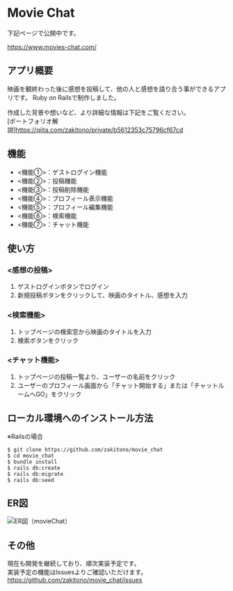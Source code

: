 # Movie Chat

下記ページで公開中です。

https://www.movies-chat.com/

## アプリ概要
映画を観終わった後に感想を投稿して、他の人と感想を語り合う事ができるアプリです。
Ruby on Railsで制作しました。

作成した背景や想いなど、より詳細な情報は下記をご覧ください。  
[ポートフォリオ解説]https://qiita.com/zakitono/private/b5612353c75796cf67cd

## 機能
- <機能①>：ゲストログイン機能
- <機能②>：投稿機能
- <機能③>：投稿削除機能
- <機能④>：プロフィール表示機能
- <機能⑤>：プロフィール編集機能
- <機能⑥>：検索機能
- <機能⑦>：チャット機能

## 使い方
### <感想の投稿>
1. ゲストログインボタンでログイン
2. 新規投稿ボタンをクリックして、映画のタイトル、感想を入力

### <検索機能>
1. トップページの検索窓から映画のタイトルを入力
2. 検索ボタンをクリック

### <チャット機能>
1. トップページの投稿一覧より、ユーザーの名前をクリック
2. ユーザーのプロフィール画面から「チャット開始する」または「チャットルームへGO」をクリック


## ローカル環境へのインストール方法
※Railsの場合
```
$ git clone https://github.com/zakitono/movie_chat
$ cd movie_chat
$ bundle install
$ rails db:create
$ rails db:migrate
$ rails db:seed
```

## ER図
![ER図（movieChat）](https://user-images.githubusercontent.com/71639603/106863153-73cc4480-670b-11eb-82c3-048df46802ac.png)

## その他
現在も開発を継続しており、順次実装予定です。  
実装予定の機能はIssuesよりご確認いただけます。  
https://github.com/zakitono/movie_chat/issues
